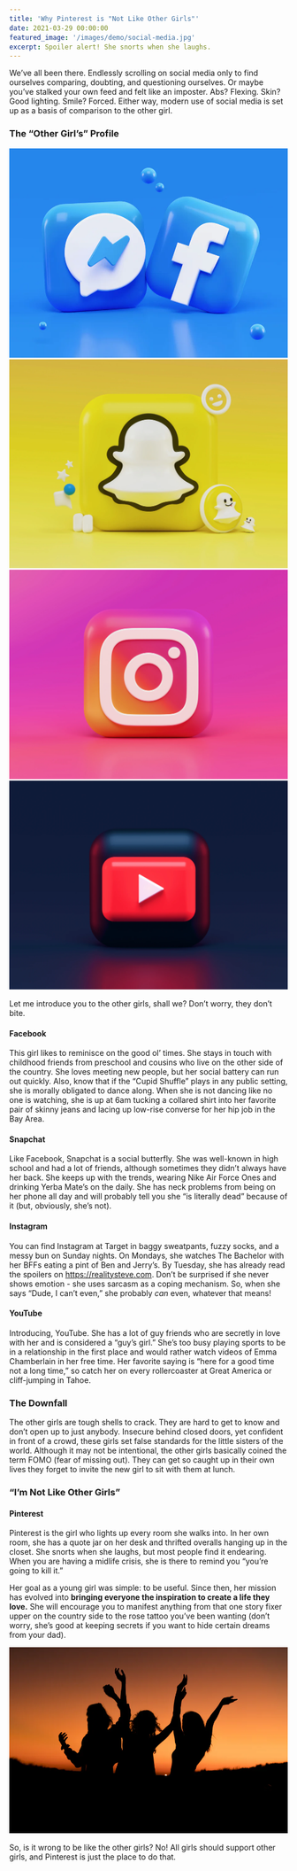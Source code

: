 ```yaml
---
title: 'Why Pinterest is "Not Like Other Girls"'
date: 2021-03-29 00:00:00
featured_image: '/images/demo/social-media.jpg'
excerpt: Spoiler alert! She snorts when she laughs. 
---
```


We’ve all been there. Endlessly scrolling on social media only to find ourselves comparing, doubting, and questioning ourselves. Or maybe you’ve stalked your own feed and felt like an imposter. Abs? Flexing. Skin? Good lighting. Smile? Forced. Either way, modern use of social media is set up as a basis of comparison to the other girl.

### The “Other Girl’s” Profile

<div class="gallery" data-columns="4">
    <img src="/images/demo/facebook-profile.jpg">
    <img src="/images/demo/snapchat-profile2.jpg">
    <img src="/images/demo/instagram-profile.jpg">
    <img src="/images/demo/youtube-profile.jpg">
</div>


Let me introduce you to the other girls, shall we? Don’t worry, they don’t bite.

#### Facebook

This girl likes to reminisce on the good ol’ times. She stays in touch with childhood friends from preschool and cousins who live on the other side of the country. She loves meeting new people, but her social battery can run out quickly. Also, know that if the “Cupid Shuffle” plays in any public setting, she is morally obligated to dance along. When she is not dancing like no one is watching, she is up at 6am tucking a collared shirt into her favorite pair of skinny jeans and lacing up low-rise converse for her hip job in the Bay Area. 

#### Snapchat

Like Facebook, Snapchat is a social butterfly. She was well-known in high school and had a lot of friends, although sometimes they didn’t always have her back. She keeps up with the trends, wearing Nike Air Force Ones and drinking Yerba Mate’s on the daily. She has neck problems from being on her phone all day and will probably tell you she “is literally dead” because of it (but, obviously, she’s not).

#### Instagram

You can find Instagram at Target in baggy sweatpants, fuzzy socks, and a messy bun on Sunday nights. On Mondays, she watches The Bachelor with her BFFs eating a pint of Ben and Jerry’s. By Tuesday, she has already read the spoilers on <https://realitysteve.com>. Don’t be surprised if she never shows emotion - she uses sarcasm as a coping mechanism. So, when she says “Dude, I can’t even,” she probably *can* even, whatever that means!

#### YouTube

Introducing, YouTube. She has a lot of guy friends who are secretly in love with her and is considered a “guy’s girl.” She’s too busy playing sports to be in a relationship in the first place and would rather watch videos of Emma Chamberlain in her free time. Her favorite saying is “here for a good time not a long time,” so catch her on every rollercoaster at Great America or cliff-jumping in Tahoe.

### The Downfall 

The other girls are tough shells to crack. They are hard to get to know and don’t open up to just anybody. Insecure behind closed doors, yet confident in front of a crowd, these girls set false standards for the little sisters of the world. Although it may not be intentional, the other girls basically coined the term FOMO (fear of missing out). They can get so caught up in their own lives they forget to invite the new girl to sit with them at lunch.

### “I’m Not Like Other Girls”

#### Pinterest 

Pinterest is the girl who lights up every room she walks into. In her own room, she has a quote jar on her desk and thrifted overalls hanging up in the closet. She snorts when she laughs, but most people find it endearing. When you are having a midlife crisis, she is there to remind you “you’re going to kill it.” 

Her goal as a young girl was simple: to be useful. Since then, her mission has evolved into **bringing everyone the inspiration to create a life they love.** She will encourage you to manifest anything from that one story fixer upper on the country side to the rose tattoo you’ve been wanting (don’t worry, she’s good at keeping secrets if you want to hide certain dreams from your dad). 

![](/images/demo/girl-support.jpg)

So, is it wrong to be like the other girls? No! All girls should support other girls, and Pinterest is just the place to do that. 


